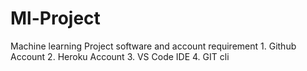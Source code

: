 # Ml-Project
Machine learning Project
software and account requirement
    1. Github Account
    2. Heroku Account
    3. VS Code IDE
    4. GIT cli
